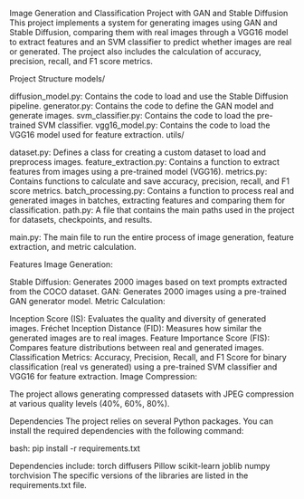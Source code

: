 Image Generation and Classification Project with GAN and Stable Diffusion
This project implements a system for generating images using GAN and Stable Diffusion, comparing them with real images through a VGG16 model to extract features and an SVM classifier to predict whether images are real or generated. The project also includes the calculation of accuracy, precision, recall, and F1 score metrics.

Project Structure
models/

diffusion_model.py: Contains the code to load and use the Stable Diffusion pipeline.
generator.py: Contains the code to define the GAN model and generate images.
svm_classifier.py: Contains the code to load the pre-trained SVM classifier.
vgg16_model.py: Contains the code to load the VGG16 model used for feature extraction.
utils/

dataset.py: Defines a class for creating a custom dataset to load and preprocess images.
feature_extraction.py: Contains a function to extract features from images using a pre-trained model (VGG16).
metrics.py: Contains functions to calculate and save accuracy, precision, recall, and F1 score metrics.
batch_processing.py: Contains a function to process real and generated images in batches, extracting features and comparing them for classification.
path.py: A file that contains the main paths used in the project for datasets, checkpoints, and results.

main.py: The main file to run the entire process of image generation, feature extraction, and metric calculation.

Features
Image Generation:

Stable Diffusion: Generates 2000 images based on text prompts extracted from the COCO dataset.
GAN: Generates 2000 images using a pre-trained GAN generator model.
Metric Calculation:

Inception Score (IS): Evaluates the quality and diversity of generated images.
Fréchet Inception Distance (FID): Measures how similar the generated images are to real images.
Feature Importance Score (FIS): Compares feature distributions between real and generated images.
Classification Metrics: Accuracy, Precision, Recall, and F1 Score for binary classification (real vs generated) using a pre-trained SVM classifier and VGG16 for feature extraction.
Image Compression:

The project allows generating compressed datasets with JPEG compression at various quality levels (40%, 60%, 80%).

Dependencies
The project relies on several Python packages. You can install the required dependencies with the following command:

bash:
pip install -r requirements.txt



Dependencies include:
torch
diffusers
Pillow
scikit-learn
joblib
numpy
torchvision
The specific versions of the libraries are listed in the requirements.txt file.